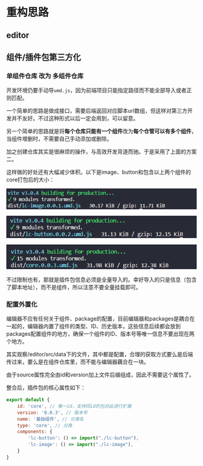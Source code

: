 # 重构思路

## editor



## 组件/插件包第三方化

### 单组件仓库 改为 多组件仓库

开发环境仍要手动导`umd.js`，因为前端项目只能指定路径而不能全部导入或者正则匹配。

一个简单的思路是做成接口，需要后端返回对应脚本url数组，但这样对第三方开发并不友好。不过这种形式以后一定会用到，可以留意。

另一个简单的思路就是将**每个仓库只能有一个组件**改为**每个仓管可以有多个组件**，当组件增删时，不需要自己手动添加或删除。

加之创建仓库其实是很麻烦的操作，与高效开发背道而驰。于是采用了上面的方案二。

这样做的好处还有大幅减少体积。以下是image、button和包含以上两个组件的core打包后的大小：

![lc-image.umd.js](./images/lc-image.png)

![lc-button.umd.js](./images/lc-button.png)

![core.umd.js](./images/lc-core.png)

不过限制也有，那就是插件包信息必须是全量导入的。幸好导入的只是信息（包含了脚本地址），而不是组件，所以注意不要全量挂载即可。

### 配置外置化

编辑器不应有任何关于组件、package的配置，目前编辑器和packages是耦合在一起的，编辑器内置了组件的类型、ID、历史版本，这些信息后续都会放到packages配置组件的地方，确保一个组件的ID、版本号等唯一信息不要出现在两个地方。

其实观察/editor/src/data下的文件，其中都是配置，合理的获取方式要么是后端传过来，要么是在组件仓库里，而不能与编辑器藕合在一块。

由于source属性完全由id和version加上文件后缀组成，因此不需要这个属性了。

整合后，插件包的核心属性如下：

```javascript
export default {
    id: 'core', // 唯一id，支持同id的包对此进行扩展
    version: '0.0.3', // 版本号
    name: '基础组件', // 分类名
    type: 'core', // 分类
    components: {
        'lc-button': () => import("./lc-button"),
        'lc-image': () => import("./lc-image"),
    }
}
```